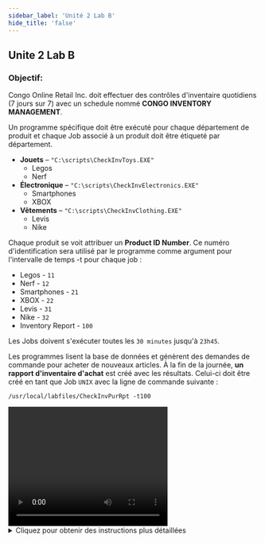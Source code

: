 ```yaml
---
sidebar_label: 'Unité 2 Lab B'
hide_title: 'false'
---
```


## Unite 2 Lab B

### Objectif:

Congo Online Retail Inc. doit effectuer des contrôles d'inventaire quotidiens (7 jours sur 7) avec un schedule nommé **CONGO INVENTORY MANAGEMENT**.

Un programme spécifique doit être exécuté pour chaque département de produit et chaque Job associé à un produit doit être étiqueté par département.
  
*	**Jouets** – ```"C:\scripts\CheckInvToys.EXE"```
    *	Legos
    *	Nerf
*	**Électronique** – ```"C:\scripts\CheckInvElectronics.EXE"```
    *	Smartphones
    *	XBOX
*	**Vêtements** – ```"C:\scripts\CheckInvClothing.EXE"```
    *	Levis
    *	Nike

Chaque produit se voit attribuer un **Product ID Number**. Ce numéro d'identification sera utilisé par le programme comme argument pour l'intervalle de temps -t pour chaque job :

  * Legos - ```11```
  * Nerf - ```12```
  * Smartphones - ```21```
  * XBOX - ```22```
  * Levis - ```31```
  * Nike - ```32```
  * Inventory Report - ```100```

Les Jobs doivent s'exécuter toutes les ```30 minutes``` jusqu'à ```23h45```.
  
Les programmes lisent la base de données et génèrent des demandes de commande pour acheter de nouveaux articles. À la fin de la journée, **un rapport d'inventaire d'achat** est créé avec les résultats. Celui-ci doit être créé en tant que Job ```UNIX``` avec la ligne de commande suivante :

```/usr/local/labfiles/CheckInvPurRpt -t100```  

<div>
<video width="320" height="240" controls>
  <source src="videobasic/U2LabB.mp4" type="video/mp4"></source>
Your browser does not support the video tag.
</video>
</div>

<details>

<summary>Cliquez pour obtenir des instructions plus détaillées </summary>

**Instructions de laboratoire** : 

* Créez un Schedule nommé ```Congo Inventory Management```.
* les jours ouvrables sont **Du lundi au dimanche** .
* Configurez la Mise au Plan automatique du Schedule avec ```7``` jours à l'avance pour ```1``` jour.
* Supprimez automatiquement le Schedule après ```7``` jours.
* Ajoutez de la documentation pour le Schedule.

* Créez un Job Windows pour chacun des produits dans l'introduction.
    * Nommez chaque Job comme son nom de produit.
    * Ce job doit s'exécuter sous l'ID utilisateur **SMATRAINING\SMAUSER**
    * Ce job doit être exécuté sur la machine **SMATRAINING**
    * Appelez les programmes sur la ligne de commande. Par exemple :

  ```   
  "C:\scripts\CheckInvToys.EXE" -t11  
  ```  

* Ces jobs doivent être exécutés du lundi au dimanche.
* Ces jobs doivent être réexécutés ```toute les 30 minutes``` lorsqu'ils se sont terminés correctement.
* La dernière heure d'exécution des 6 Jobs est ```23h45```. 
* Ajoutez de la documentation pour chaque Job. Exemple : Nerf
* Taguez ces 6 jobs en fonction du type de produit (**jouets** , **électronique** ou **vêtements** ).
* Créer un Job Unix nommé ```Rapport d’inventaire d'achat```.
* Ce job doit être exécuté sur la machine ```SUSEVM```.
* Ce Job doit s'exécuter sous les IDs groupe/utilisateur ```0/0```. 
* Appelez les programmes sur la ligne de commande. Par exemple :

  ```  
  /usr/local/labfiles/CheckInvPurRpt -t100  
  ```  
  
* Ce job doit être exécutée du **lundi au dimanche**.
* Le rapport d'inventaire d'achat nécessite les 6 jobs Windows et doit s'exécuter une fois que toutes les exécutions sont terminées.
* Mettre au Plan le Schedule pour aujourd'hui et demain.

:::note Remarque
Une fois terminé, affichez les résultats dans le **Designer Workflow**. Ensuite, mettre au Plan le Schedule en « Release » pour aujourd'hui et vérifiez son exécution à l'aide du **Solution Manager**.
:::

<a href="imgbasic/306.png" target="_blank"><img src="imgbasic/306.png" width="500"></img></a>

</details>
